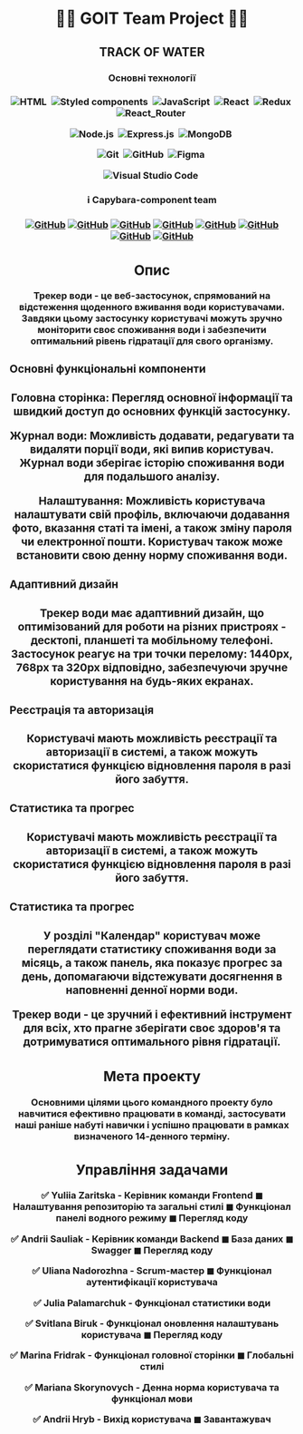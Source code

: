 <h1 align="center"> 👨‍💻 GOIT Team Project 👩‍💻 </h1>
<h2 align="center">  TRACK OF WATER  </h2>

<span align="center">

<h3 align="center"> Основні технології <h3>

![HTML](https://img.shields.io/badge/-HTML-05122A?style=flat&logo=HTML5)&nbsp;
![Styled components](https://img.shields.io/badge/styled--components-DB7093?style=for-the-badge&logo=styled-components&logoColor=white)&nbsp;
![JavaScript](https://img.shields.io/badge/-JavaScript-05122A?style=flat&logo=javascript)&nbsp;
![React](https://img.shields.io/badge/React-20232A?style=for-the-badge&logo=react&logoColor=61DAFB)&nbsp;
![Redux](https://img.shields.io/badge/Redux-593D88?style=for-the-badge&logo=redux&logoColor=white)&nbsp;
![React_Router](https://img.shields.io/badge/React_Router-CA4245?style=for-the-badge&logo=react-router&logoColor=white)&nbsp;

![Node.js](https://img.shields.io/badge/Node.js-43853D?style=for-the-badge&logo=node.js&logoColor=white)&nbsp;
![Express.js](https://img.shields.io/badge/Express.js-404D59?style=for-the-badge)&nbsp;
![MongoDB](https://img.shields.io/badge/MongoDB-4EA94B?style=for-the-badge&logo=mongodb&logoColor=white)&nbsp;

![Git](https://img.shields.io/badge/-Git-05122A?style=flat&logo=git)&nbsp;
![GitHub](https://img.shields.io/badge/-GitHub-05122A?style=flat&logo=github)&nbsp;
![Figma](https://img.shields.io/badge/-Figma-05122A?style=flat&logo=figma)&nbsp;

![Visual Studio Code](https://img.shields.io/badge/-Visual%20Studio%20Code-05122A?style=flat&logo=visual-studio-code&logoColor=007ACC)&nbsp;

</span>

<h3 align="center"> ℹ️ Capybara-component team <h3>
<span align="center">

<a align="center" href="https://github.com/julika-gulchitai">![GitHub](https://img.shields.io/badge/-Julia-05122A?style=flat&logo=github)</a>
<a align="center" href="https://github.com/Ariy83">![GitHub](https://img.shields.io/badge/-Andriy-05122A?style=flat&logo=github)</a>
<a align="center" href="https://github.com/SVTroya">![GitHub](https://img.shields.io/badge/-Lana-05122A?style=flat&logo=github)</a>
<a align="center" href="https://github.com/MartFrida">![GitHub](https://img.shields.io/badge/-Mari-05122A?style=flat&logo=github)</a>
<a align="center" href="https://github.com/UlianaNad">![GitHub](https://img.shields.io/badge/-Uliana-05122A?style=flat&logo=github)</a>
<a align="center" href="https://github.com/YuliaMiha">![GitHub](https://img.shields.io/badge/-Yulia-05122A?style=flat&logo=github)</a>
<a align="center" href="https://github.com/MarianaSko">![GitHub](https://img.shields.io/badge/-Mariana-05122A?style=flat&logo=github)</a>
<a align="center" href="https://github.com/Andrii-Hr">![GitHub](https://img.shields.io/badge/-Andrii-05122A?style=flat&logo=github)</a>

</span>
<span align="center">


## Опис

Трекер води - це веб-застосунок, спрямований на відстеження щоденного вживання води користувачами. Завдяки цьому застосунку користувачі можуть зручно моніторити своє споживання води і забезпечити оптимальний рівень гідратації для свого організму.

<h3 align="left"> Основні функціональні компоненти <h3>

Головна сторінка: Перегляд основної інформації та швидкий доступ до основних функцій застосунку.

Журнал води: Можливість додавати, редагувати та видаляти порції води, які випив користувач. Журнал води зберігає історію споживання води для подальшого аналізу.

Налаштування: Можливість користувача налаштувати свій профіль, включаючи додавання фото, вказання статі та імені, а також зміну пароля чи електронної пошти. Користувач також може встановити свою денну норму споживання води.

<h3 align="left"> Адаптивний дизайн <h3>

Трекер води має адаптивний дизайн, що оптимізований для роботи на різних пристроях - десктопі, планшеті та мобільному телефоні. Застосунок реагує на три точки перелому: 1440px, 768px та 320px відповідно, забезпечуючи зручне користування на будь-яких екранах.

<h3 align="left"> Реєстрація та авторизація <h3>

Користувачі мають можливість реєстрації та авторизації в системі, а також можуть скористатися функцією відновлення пароля в разі його забуття.

<h3 align="left"> Статистика та прогрес <h3>

Користувачі мають можливість реєстрації та авторизації в системі, а також можуть скористатися функцією відновлення пароля в разі його забуття.

<h3 align="left">Статистика та прогрес <h3>

У розділі "Календар" користувач може переглядати статистику споживання води за місяць, а також панель, яка показує прогрес за день, допомагаючи відстежувати досягнення в наповненні денної норми води.

Трекер води - це зручний і ефективний інструмент для всіх, хто прагне зберігати своє здоров'я та дотримуватися оптимального рівня гідратації.


## Мета проекту

Основними цілями цього командного проекту було навчитися ефективно працювати в команді, застосувати наші раніше набуті навички і успішно працювати в рамках визначеного 14-денного терміну.

## Управління задачами

✅ Yuliia Zaritska - Керівник команди Frontend ◼ Налаштування репозиторію та загальні стилі ◼ Функціонал панелі водного режиму ◼ Перегляд коду

✅ Andrii Sauliak - Керівник команди Backend ◼ База даних ◼ Swagger ◼ Перегляд коду

✅ Uliana Nadorozhna - Scrum-мастер ◼ Функціонал аутентифікації користувача

✅ Julia Palamarchuk - Функціонал статистики води

✅ Svitlana Biruk - Функціонал оновлення налаштувань користувача ◼ Перегляд коду

✅ Marina Fridrak - Функціонал головної сторінки ◼ Глобальні стилі

✅ Mariana Skorynovych - Денна норма користувача та функціонал мови

✅ Andrii Hryb - Вихід користувача ◼ Завантажувач
